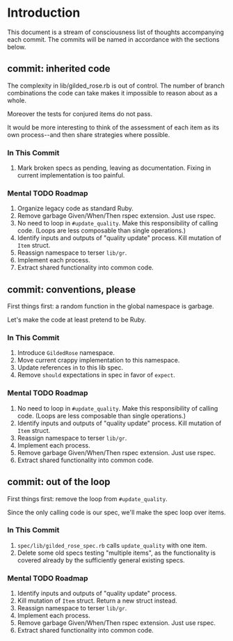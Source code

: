 
# Introduction

This document is a stream of consciousness list of thoughts accompanying each 
commit. The commits will be named in accordance with the sections below.


## commit: inherited code

The complexity in lib/gilded\_rose.rb is out of control. The number of 
branch combinations the code can take makes it impossible to reason about 
as a whole.

Moreover the tests for conjured items do not pass.

It would be more interesting to think of the assessment of each item as its 
own process--and then share strategies where possible.

### In This Commit

1. Mark broken specs as pending, leaving as documentation. Fixing in current 
implementation is too painful.

### Mental TODO Roadmap

1. Organize legacy code as standard Ruby.
2. Remove garbage Given/When/Then rspec extension. Just use rspec.
3. No need to loop in `#update_quality`. Make this responsibility of calling 
code. (Loops are less composable than single operations.)
4. Identify inputs and outputs of "quality update" process. Kill mutation of 
`Item` struct.
5. Reassign namespace to terser `lib/gr`.
6. Implement each process.
7. Extract shared functionality into common code.


## commit: conventions, please

First things first: a random function in the global namespace is garbage.

Let's make the code at least pretend to be Ruby.

### In This Commit

1. Introduce `GildedRose` namespace.
2. Move current crappy implementation to this namespace.
3. Update references in to this lib spec.
4. Remove `should` expectations in spec in favor of `expect`.

### Mental TODO Roadmap

1. No need to loop in `#update_quality`. Make this responsibility of calling 
code. (Loops are less composable than single operations.)
2. Identify inputs and outputs of "quality update" process. Kill mutation of 
`Item` struct.
3. Reassign namespace to terser `lib/gr`.
4. Implement each process.
5. Remove garbage Given/When/Then rspec extension. Just use rspec.
6. Extract shared functionality into common code.


## commit: out of the loop

First things first: remove the loop from `#update_quality`.

Since the only calling code is our spec, we'll make the spec loop over items.

### In This Commit

1. `spec/lib/gilded_rose_spec.rb` calls `update_quality` with one item.
2. Delete some old specs testing "multiple items", as the functionality is 
covered already by the sufficiently general existing specs.

### Mental TODO Roadmap

1. Identify inputs and outputs of "quality update" process.
2. Kill mutation of `Item` struct. Return a new struct instead.
3. Reassign namespace to terser `lib/gr`.
4. Implement each process.
5. Remove garbage Given/When/Then rspec extension. Just use rspec.
6. Extract shared functionality into common code.

